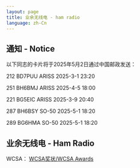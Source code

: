 ```yaml
---
layout: page
title: 业余无线电 - ham radio
language: zh-Cn
---
```

## 通知 - Notice

以下同志的卡片将于2025年5月2日通过中国邮政发送：

212	BD7PUU	ARISS	2025-3-1 23:20

251	BH6BMJ	ARISS	2025-4-5 18:00

221	BG5EIC	ARISS	2025-3-9 20:40

287	BH6BSY	SO-50	2025-5-1 18:20

289	BG6HMA	SO-50	2025-5-1 18:20

## 业余无线电 - Ham Radio

WCSA：
[WCSA奖状/WCSA Awards](./WCSA)
